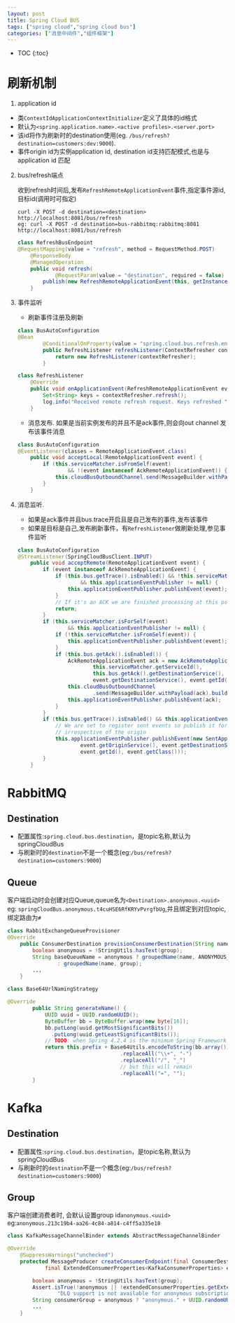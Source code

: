 ```yaml
---
layout: post
title: Spring Cloud BUS
tags: ["spring cloud","spring cloud bus"]
categories: ["消息中间件","组件框架"]
---
```

* TOC
{:toc}

# 刷新机制

1. application id
- 类`ContextIdApplicationContextInitializer`定义了具体的id格式
- 默认为`<spring.application.name>.<active profiles>.<server.port>`
- 该id将作为刷新时的destination使用(eg. `/bus/refresh?destination=customers:dev:9000`).
- 事件origin id为实例application id, destination id支持匹配模式,也是与application id 匹配
<!--more-->
2. bus/refresh端点

    收到refresh时间后,发布`RefreshRemoteApplicationEvent`事件,指定事件源id,目标id(调用时可指定)
    ```shell
    curl -X POST -d destination=<destination> http://localhost:8081/bus/refresh
    eg: curl -X POST -d destination=bus-rabbitmq:rabbitmq:8081 http://localhost:8081/bus/refresh
    ```

    ```java
    class RefreshBusEndpoint
    @RequestMapping(value = "refresh", method = RequestMethod.POST)
        @ResponseBody
        @ManagedOperation
        public void refresh(
                @RequestParam(value = "destination", required = false) String destination) {
            publish(new RefreshRemoteApplicationEvent(this, getInstanceId(), destination));
        }
    ```

3. 事件监听

    - 刷新事件注册及刷新
    ```java
    class BusAutoConfiguration
    @Bean
            @ConditionalOnProperty(value = "spring.cloud.bus.refresh.enabled", matchIfMissing = true)
            public RefreshListener refreshListener(ContextRefresher contextRefresher) {
                return new RefreshListener(contextRefresher);
            }
    ```
    ```java
    class RefreshListener
        @Override
        public void onApplicationEvent(RefreshRemoteApplicationEvent event) {
            Set<String> keys = contextRefresher.refresh();
            log.info("Received remote refresh request. Keys refreshed " + keys);
        }
    ```
    - 消息发布. 如果是当前实例发布的并且不是ack事件,则会向out channel 发布该事件消息

    ```java
    class BusAutoConfiguration
    @EventListener(classes = RemoteApplicationEvent.class)
        public void acceptLocal(RemoteApplicationEvent event) {
            if (this.serviceMatcher.isFromSelf(event)
                    && !(event instanceof AckRemoteApplicationEvent)) {
                this.cloudBusOutboundChannel.send(MessageBuilder.withPayload(event).build());
            }
        }
    ```

4. 消息监听.
    - 如果是ack事件并且bus.trace开启且是自己发布的事件,发布该事件
    - 如果是目标是自己,发布刷新事件，有`RefreshListener`做刷新处理,参见事件监听
    ```java
    class BusAutoConfiguration
    @StreamListener(SpringCloudBusClient.INPUT)
        public void acceptRemote(RemoteApplicationEvent event) {
            if (event instanceof AckRemoteApplicationEvent) {
                if (this.bus.getTrace().isEnabled() && !this.serviceMatcher.isFromSelf(event)
                        && this.applicationEventPublisher != null) {
                    this.applicationEventPublisher.publishEvent(event);
                }
                // If it's an ACK we are finished processing at this point
                return;
            }
            if (this.serviceMatcher.isForSelf(event)
                    && this.applicationEventPublisher != null) {
                if (!this.serviceMatcher.isFromSelf(event)) {
                    this.applicationEventPublisher.publishEvent(event);
                }
                if (this.bus.getAck().isEnabled()) {
                    AckRemoteApplicationEvent ack = new AckRemoteApplicationEvent(this,
                            this.serviceMatcher.getServiceId(),
                            this.bus.getAck().getDestinationService(),
                            event.getDestinationService(), event.getId(), event.getClass());
                    this.cloudBusOutboundChannel
                            .send(MessageBuilder.withPayload(ack).build());
                    this.applicationEventPublisher.publishEvent(ack);
                }
            }
            if (this.bus.getTrace().isEnabled() && this.applicationEventPublisher != null) {
                // We are set to register sent events so publish it for local consumption,
                // irrespective of the origin
                this.applicationEventPublisher.publishEvent(new SentApplicationEvent(this,
                        event.getOriginService(), event.getDestinationService(),
                        event.getId(), event.getClass()));
            }
        }
    ```


# RabbitMQ
## Destination
- 配置属性:`spring.cloud.bus.destination`，是topic名称,默认为springCloudBus
- 与刷新时的`destination`不是一个概念(eg:`/bus/refresh?destination=customers:9000`)

## Queue
客户端启动时会创建对应Queue,queue名为`<Destination>.anonymous.<uuid>` eg: `springCloudBus.anonymous.t4cuHSE6RfKRYvPvrgfbUg`,并且绑定到对应topic,绑定路由为`#`
```java
class RabbitExchangeQueueProvisioner
@Override
	public ConsumerDestination provisionConsumerDestination(String name, String group, ExtendedConsumerProperties<RabbitConsumerProperties> properties) {
		boolean anonymous = !StringUtils.hasText(group);
		String baseQueueName = anonymous ? groupedName(name, ANONYMOUS_GROUP_NAME_GENERATOR.generateName())
				: groupedName(name, group);
		...
	}
```
```java
class Base64UrlNamingStrategy

@Override
		public String generateName() {
			UUID uuid = UUID.randomUUID();
			ByteBuffer bb = ByteBuffer.wrap(new byte[16]);
			bb.putLong(uuid.getMostSignificantBits())
			  .putLong(uuid.getLeastSignificantBits());
			// TODO: when Spring 4.2.4 is the minimum Spring Framework version, use encodeToUrlSafeString() SPR-13784.
			return this.prefix + Base64Utils.encodeToString(bb.array())
									.replaceAll("\\+", "-")
									.replaceAll("/", "_")
									// but this will remain
									.replaceAll("=", "");
		}
```

# Kafka
## Destination
- 配置属性:`spring.cloud.bus.destination`，是topic名称,默认为springCloudBus
- 与刷新时的`destination`不是一个概念(eg:`/bus/refresh?destination=customers:9000`)

## Group
客户端创建消费者时, 会默认设置group id`anonymous.<uuid>` eg:`anonymous.213c19b4-aa26-4c84-a814-c4ff5a335e18`
```java
class KafkaMessageChannelBinder extends AbstractMessageChannelBinder

@Override
	@SuppressWarnings("unchecked")
	protected MessageProducer createConsumerEndpoint(final ConsumerDestination destination, final String group,
			final ExtendedConsumerProperties<KafkaConsumerProperties> extendedConsumerProperties) {

		boolean anonymous = !StringUtils.hasText(group);
		Assert.isTrue(!anonymous || !extendedConsumerProperties.getExtension().isEnableDlq(),
				"DLQ support is not available for anonymous subscriptions");
		String consumerGroup = anonymous ? "anonymous." + UUID.randomUUID().toString() : group;
		...
	}
```

